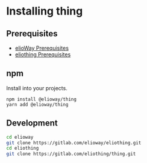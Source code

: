 # Installing thing

## Prerequisites

- [elioWay Prerequisites](https://elioway.gitlab.io/installing.html)
- [eliothing Prerequisites](https://elioway.gitlab.io/eliothing/installing.html)

## npm

Install into your projects.

```
npm install @elioway/thing
yarn add @elioway/thing
```

## Development

```bash
cd elioway
git clone https://gitlab.com/elioway/eliothing.git
cd eliothing
git clone https://gitlab.com/eliothing/thing.git
```
